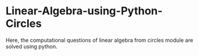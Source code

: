 # Linear-Algebra-using-Python-Circles
Here, the computational questions of linear algebra from circles module are solved using python.
